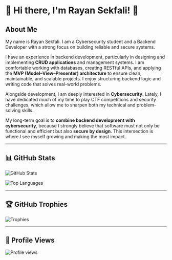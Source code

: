 # 👋 Hi there, I'm Rayan Sekfali! 👋

## About Me

My name is Rayan Sekfali. I am a Cybersecurity student and a Backend Developer with a strong focus on building reliable and secure systems.  

I have an experience in backend development, particularly in designing and implementing **CRUD applications** and management systems. I am comfortable working with databases, creating RESTful APIs, and applying the **MVP (Model–View–Presenter) architecture** to ensure clean, maintainable, and scalable projects. I enjoy structuring backend logic and writing code that solves real-world problems.  

Alongside development, I am deeply interested in **Cybersecurity**. Lately, I have dedicated much of my time to play CTF competitions and security challenges, which allow me to sharpen both my technical and problem-solving skills.  

My long-term goal is to **combine backend development with cybersecurity**, because I strongly believe that  software must not only be functional and efficient but also **secure by design**. This intersection is where I see myself growing and making the most impact.


---

## 📊 GitHub Stats

![GitHub Stats](https://github-readme-stats.vercel.app/api?username=YOUR-USERNAME&show_icons=true&theme=tokyonight)

![Top Languages](https://github-readme-stats.vercel.app/api/top-langs/?username=YOUR-USERNAME&layout=compact&theme=tokyonight)

---

## 🏆 GitHub Trophies

![Trophies](https://github-profile-trophy.vercel.app/?username=YOUR-USERNAME&theme=darkhub)

---

## 👀 Profile Views

![Profile views](https://komarev.com/ghpvc/?username=YOUR-USERNAME)
